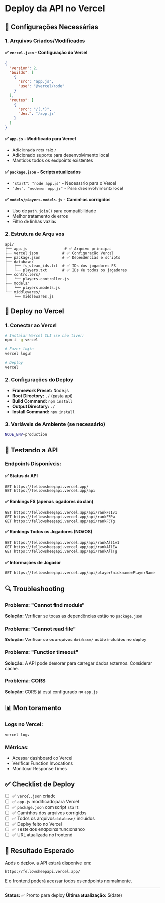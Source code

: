 # Deploy da API no Vercel

## 🚀 Configurações Necessárias

### 1. Arquivos Criados/Modificados

#### ✅ `vercel.json` - Configuração do Vercel
```json
{
  "version": 2,
  "builds": [
    {
      "src": "app.js",
      "use": "@vercel/node"
    }
  ],
  "routes": [
    {
      "src": "/(.*)",
      "dest": "/app.js"
    }
  ]
}
```

#### ✅ `app.js` - Modificado para Vercel
- Adicionada rota raiz `/`
- Adicionado suporte para desenvolvimento local
- Mantidos todos os endpoints existentes

#### ✅ `package.json` - Scripts atualizados
- `"start": "node app.js"` - Necessário para o Vercel
- `"dev": "nodemon app.js"` - Para desenvolvimento local

#### ✅ `models/players.models.js` - Caminhos corrigidos
- Uso de `path.join()` para compatibilidade
- Melhor tratamento de erros
- Filtro de linhas vazias

### 2. Estrutura de Arquivos

```
api/
├── app.js                 # ✅ Arquivo principal
├── vercel.json           # ✅ Configuração Vercel
├── package.json          # ✅ Dependências e scripts
├── database/
│   ├── fs_steam_ids.txt  # ✅ IDs dos jogadores FS
│   └── players.txt       # ✅ IDs de todos os jogadores
├── controllers/
│   └── players.controller.js
├── models/
│   └── players.models.js
└── middlewares/
    └── middlewares.js
```

## 🔧 Deploy no Vercel

### 1. Conectar ao Vercel
```bash
# Instalar Vercel CLI (se não tiver)
npm i -g vercel

# Fazer login
vercel login

# Deploy
vercel
```

### 2. Configurações do Deploy
- **Framework Preset:** Node.js
- **Root Directory:** `./` (pasta api)
- **Build Command:** `npm install`
- **Output Directory:** `./`
- **Install Command:** `npm install`

### 3. Variáveis de Ambiente (se necessário)
```bash
NODE_ENV=production
```

## 🧪 Testando a API

### Endpoints Disponíveis:

#### ✅ Status da API
```
GET https://fellowsheepapi.vercel.app/
GET https://fellowsheepapi.vercel.app/api
```

#### ✅ Rankings FS (apenas jogadores do clan)
```
GET https://fellowsheepapi.vercel.app/api/rankFS1v1
GET https://fellowsheepapi.vercel.app/api/rankFSEw
GET https://fellowsheepapi.vercel.app/api/rankFSTg
```

#### ✅ Rankings Todos os Jogadores (NOVOS)
```
GET https://fellowsheepapi.vercel.app/api/rankAll1v1
GET https://fellowsheepapi.vercel.app/api/rankAllEw
GET https://fellowsheepapi.vercel.app/api/rankAllTg
```

#### ✅ Informações de Jogador
```
GET https://fellowsheepapi.vercel.app/api/player?nickname=PlayerName
```

## 🔍 Troubleshooting

### Problema: "Cannot find module"
**Solução:** Verificar se todas as dependências estão no `package.json`

### Problema: "Cannot read file"
**Solução:** Verificar se os arquivos `database/` estão incluídos no deploy

### Problema: "Function timeout"
**Solução:** A API pode demorar para carregar dados externos. Considerar cache.

### Problema: CORS
**Solução:** CORS já está configurado no `app.js`

## 📊 Monitoramento

### Logs no Vercel:
```bash
vercel logs
```

### Métricas:
- Acessar dashboard do Vercel
- Verificar Function Invocations
- Monitorar Response Times

## ✅ Checklist de Deploy

- [ ] ✅ `vercel.json` criado
- [ ] ✅ `app.js` modificado para Vercel
- [ ] ✅ `package.json` com script `start`
- [ ] ✅ Caminhos dos arquivos corrigidos
- [ ] ✅ Todos os arquivos `database/` incluídos
- [ ] ✅ Deploy feito no Vercel
- [ ] ✅ Teste dos endpoints funcionando
- [ ] ✅ URL atualizada no frontend

## 🎯 Resultado Esperado

Após o deploy, a API estará disponível em:
```
https://fellowsheepapi.vercel.app/
```

E o frontend poderá acessar todos os endpoints normalmente.

---

**Status:** ✅ Pronto para deploy
**Última atualização:** $(date) 